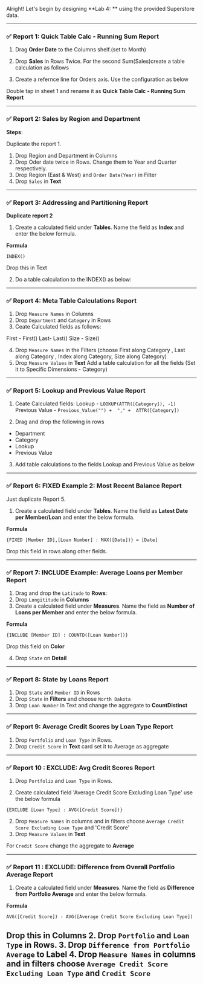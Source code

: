 Alright! Let's begin by designing **Lab 4: ** using the provided Superstore data.



---

### ✅ **Report 1: Quick Table Calc - Running Sum Report**

1. Drag **Order Date** to the Columns shelf.(set to Month)
2. Drop **Sales** in Rows Twice. For the second Sum(Sales)create a table calculation as follows

3. Create a refernce line for Orders axis. Use the configuration as below


Double tap in sheet 1 and rename it as **Quick Table Calc - Running Sum Report**


---

### ✅ **Report 2: Sales by Region and Department**


**Steps**:

Duplicate the report 1. 
1. Drop Region and Department in Columns
2. Drop Oder date twice in Rows. Change them to Year and Quarter respectively.
3. Drop Region (East & West) and `Order Date(Year)` in Filter
3. Drop `Sales` in **Text**
---

### ✅ **Report 3: Addressing and Partitioning Report**

**Duplicate report 2**

1. Create a calculated field under **Tables**. Name the field as **Index** and enter the below formula.

**Formula**

`INDEX()`

Drop this in Text 

2. Do a table calculation to the INDEX() as below:




----

### ✅ **Report 4: Meta Table Calculations Report**

1. Drop `Measure Names` in Columns
2. Drop `Department` and `Category` in Rows
3. Ceate Calculated fields as follows:

First - First()
Last- Last()
Size - Size()

4. Drop `Measure Names` in the Filters (choose First along Category , Last along Category , Index along Category, Size along Category)
5. Drop `Measure Values` in **Text**
Add a table calculation for all the fields (Set it to Specific Dimensions - Category)
-----

### ✅ **Report 5: Lookup and Previous Value Report**

1. Ceate Calculated fields:
Lookup - `LOOKUP(ATTR([Category]), -1)`
Previous Value - `Previous_Value("") + 
"," + 
ATTR([Category])`

2. Drag and drop the following in rows
- Department
- Category
- Lookup 
- Previous Value

3. Add table calculations to the fields Lookup and Previous Value as below
--------
### ✅ **Report 6: FIXED Example 2: Most Recent Balance Report**

Just duplicate Report 5. 


1. Create a calculated field under **Tables**. Name the field as **Latest Date per Member/Loan** and enter the below formula.

**Formula**

`{FIXED [Member ID],[Loan Number] : MAX([Date])} = [Date]`

Drop this field in rows along other fields.



-----

### ✅ **Report 7: INCLUDE Example: Average Loans per Member Report**

1. Drag and drop the `Latitude` to **Rows**:
2. Drop `Longititude` in **Columns**
3. Create a calculated field under **Measures**. Name the field as **Number of Loans per Member** and enter the below formula.

**Formula**

`{INCLUDE [Member ID] : COUNTD([Loan Number])}`

Drop this field on **Color**

4. Drop `State` on **Detail**

 -----
 ### ✅ **Report 8: State by Loans  Report**


1. Drop `State` and `Member ID` in Rows
2. Drop `State` in **Filters** and choose `North Dakota`
3. Drop `Loan Number` in Text and change the aggregate to **CountDistinct**

---------
### ✅ **Report 9: Average Credit Scores by Loan Type Report**

1. Drop `Portfolio` and `Loan Type` in Rows.
2. Drop `Credit Score` in **Text** card set it to Average as aggregate

------------
### ✅ **Report 10 : EXCLUDE: Avg Credit Scores Report**

1. Drop `Portfolio` and `Loan Type` in Rows.

2. Create calculated field 'Average Credit Score Excluding Loan Type' use the below formula

`{EXCLUDE [Loan Type] : AVG([Credit Score])}`

2. Drop `Measure Names` in columns and in filters choose `Average Credit Score Excluding Loan Type` and 'Credit Score'
2. Drop `Measure Values` in **Text** 

For `Credit Score` change the aggregate to **Average**

---
### ✅ **Report 11 : EXCLUDE: Difference from Overall Portfolio Average Report**

1. Create a calculated field under **Measures**. Name the field as **Difference from Portfolio Average** and enter the below formula.

**Formula**

`AVG([Credit Score]) - AVG([Average Credit Score Excluding Loan Type])`

Drop this in Columns
2. Drop `Portfolio` and `Loan Type` in Rows.
3. Drop `Difference from Portfolio Average` to **Label**
4. Drop `Measure Names` in columns and in filters choose `Average Credit Score Excluding Loan Type` and `Credit Score`
--------


